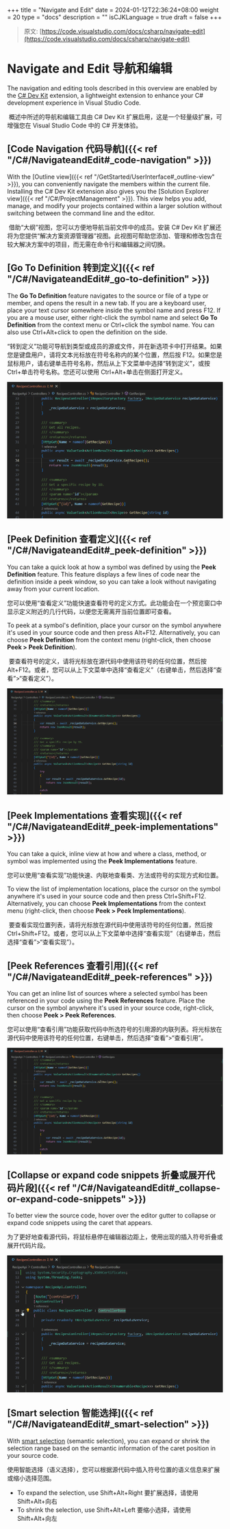 +++
title = "Navigate and Edit"
date = 2024-01-12T22:36:24+08:00
weight = 20
type = "docs"
description = ""
isCJKLanguage = true
draft = false
+++

> 原文: [https://code.visualstudio.com/docs/csharp/navigate-edit](https://code.visualstudio.com/docs/csharp/navigate-edit)

# Navigate and Edit 导航和编辑



The navigation and editing tools described in this overview are enabled by the [C# Dev Kit](https://marketplace.visualstudio.com/items?itemName=ms-dotnettools.csdevkit) extension, a lightweight extension to enhance your C# development experience in Visual Studio Code.

​​​	概述中所述的导航和编辑工具由 C# Dev Kit 扩展启用，这是一个轻量级扩展，可增强您在 Visual Studio Code 中的 C# 开发体验。

## [Code Navigation 代码导航]({{< ref "/C#/NavigateandEdit#_code-navigation" >}})

With the [Outline view]({{< ref "/GetStarted/UserInterface#_outline-view" >}}), you can conveniently navigate the members within the current file. Installing the C# Dev Kit extension also gives you the [Solution Explorer view]({{< ref "/C#/ProjectManagement" >}}). This view helps you add, manage, and modify your projects contained within a larger solution without switching between the command line and the editor.

​​​	借助“大纲”视图，您可以方便地导航当前文件中的成员。安装 C# Dev Kit 扩展还将为您提供“解决方案资源管理器”视图。此视图可帮助您添加、管理和修改包含在较大解决方案中的项目，而无需在命令行和编辑器之间切换。

## [Go To Definition 转到定义]({{< ref "/C#/NavigateandEdit#_go-to-definition" >}})

The **Go To Definition** feature navigates to the source or file of a type or member, and opens the result in a new tab. If you are a keyboard user, place your text cursor somewhere inside the symbol name and press F12. If you are a mouse user, either right-click the symbol name and select **Go To Definition** from the context menu or Ctrl+click the symbol name. You can also use Ctrl+Alt+click to open the definition on the side.

​​​	“转到定义”功能可导航到类型或成员的源或文件，并在新选项卡中打开结果。如果您是键盘用户，请将文本光标放在符号名称内的某个位置，然后按 F12。如果您是鼠标用户，请右键单击符号名称，然后从上下文菜单中选择“转到定义”，或按 Ctrl+单击符号名称。您还可以使用 Ctrl+Alt+单击在侧面打开定义。

![Go to Definition example](./NavigateandEdit_img/go-to-definition.gif)

## [Peek Definition 查看定义]({{< ref "/C#/NavigateandEdit#_peek-definition" >}})

You can take a quick look at how a symbol was defined by using the **Peek Definition** feature. This feature displays a few lines of code near the definition inside a peek window, so you can take a look without navigating away from your current location.

​​​	您可以使用“查看定义”功能快速查看符号的定义方式。此功能会在一个预览窗口中显示定义附近的几行代码，以便您无需离开当前位置即可查看。

To peek at a symbol's definition, place your cursor on the symbol anywhere it's used in your source code and then press Alt+F12. Alternatively, you can choose **Peek Definition** from the context menu (right-click, then choose **Peek > Peek Definition**).

​​​	要查看符号的定义，请将光标放在源代码中使用该符号的任何位置，然后按 Alt+F12。或者，您可以从上下文菜单中选择“查看定义”（右键单击，然后选择“查看”>“查看定义”）。

![Peek Definition example](./NavigateandEdit_img/peek-definition.gif)

## [Peek Implementations 查看实现]({{< ref "/C#/NavigateandEdit#_peek-implementations" >}})

You can take a quick, inline view at how and where a class, method, or symbol was implemented using the **Peek Implementations** feature.

​​​	您可以使用“查看实现”功能快速、内联地查看类、方法或符号的实现方式和位置。

To view the list of implementation locations, place the cursor on the symbol anywhere it's used in your source code and then press Ctrl+Shift+F12. Alternatively, you can choose **Peek Implementations** from the context menu (right-click, then choose **Peek > Peek Implementations**).

​​​	要查看实现位置列表，请将光标放在源代码中使用该符号的任何位置，然后按 Ctrl+Shift+F12。或者，您可以从上下文菜单中选择“查看实现”（右键单击，然后选择“查看”>“查看实现”）。

## [Peek References 查看引用]({{< ref "/C#/NavigateandEdit#_peek-references" >}})

You can get an inline list of sources where a selected symbol has been referenced in your code using the **Peek References** feature. Place the cursor on the symbol anywhere it's used in your source code, right-click, then choose **Peek > Peek References**.

​​​	您可以使用“查看引用”功能获取代码中所选符号的引用源的内联列表。将光标放在源代码中使用该符号的任何位置，右键单击，然后选择“查看”>“查看引用”。

![Peek References example](./NavigateandEdit_img/peek-references.gif)

## [Collapse or expand code snippets 折叠或展开代码片段]({{< ref "/C#/NavigateandEdit#_collapse-or-expand-code-snippets" >}})

To better view the source code, hover over the editor gutter to collapse or expand code snippets using the caret that appears.

​​​	为了更好地查看源代码，将鼠标悬停在编辑器边距上，使用出现的插入符号折叠或展开代码片段。

![Collapse or expand code snippet example](./NavigateandEdit_img/collapse-or-expand-code-snippets.gif)

## [Smart selection 智能选择]({{< ref "/C#/NavigateandEdit#_smart-selection" >}})

With [smart selection](https://code.visualstudio.com/updates/v1_33#_smart-select-api) (semantic selection), you can expand or shrink the selection range based on the semantic information of the caret position in your source code.

​​​	使用智能选择（语义选择），您可以根据源代码中插入符号位置的语义信息来扩展或缩小选择范围。

- To expand the selection, use Shift+Alt+Right
  要扩展选择，请使用 Shift+Alt+向右
- To shrink the selection, use Shift+Alt+Left
  要缩小选择，请使用 Shift+Alt+向左
